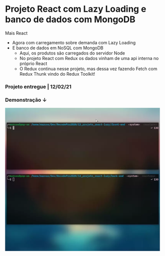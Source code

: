 # Projeto React com Lazy Loading e banco de dados com MongoDB

Mais React
  - Agora com carregamento sobre demanda com Lazy Loading
  - E banco de dados em NoSQL com MongoDB
    - Aqui, os produtos são carregados do servidor Node
    - No projeto React com Redux os dados vinham de uma api interna no próprio React
    - O Redux continua nesse projeto, mas dessa vez fazendo Fetch com Redux Thunk vindo do Redux Toolkit!

### Projeto entregue | 12/02/21

### Demonstração ↓
  ![Print](demonstracao.webp)